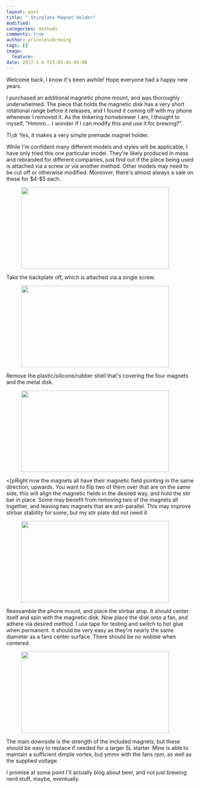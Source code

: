 ```yaml
---
layout: post
title: " Stirplate Magnet Holder"
modified:
categories: methods
comments: true
author: pricelessbrewing
tags: []
image:
  feature:
date: 2017-1-4 T15:05:45-05:00
---
```


Welcome back, I know it's been awhile! Hope everyone had a happy new years.
<p></p><p>
I purchased an additional magnetic phone mount, and was thoroughly underwhelmed. The piece that holds the magnetic disk has a very short rotational range before it releases, and I found it coming off with my phone whenever I removed it. As the tinkering homebrewer I am, I thought to myself, "Hmmm... I wonder if I can modify this and use it for brewing?". 
</p>
<p></p><p>
Tl;dr Yes, it makes a very simple premade magnet holder. 
</p>
<p></p><p>
While I'm confident many different models and styles will be applicable, I have only tried this one particular model. They're likely produced in mass and rebranded for different companies, just find out if the piece being used is attached via a screw or via another method. Other models may need to be cut off or otherwise modified. Moreover, there's almost always a sale on these for $4-$5 each.
</p>
<figure>
	<a href="http://pricelessbrewing.github.io/images/Magnet_1.jpg"><img src="http://pricelessbrewing.github.io/images/Magnet_1.jpg" width="392" height="216"></a>
</figure>


Take the backplate off, which is attached via a single screw. 

<figure>
	<a href="http://pricelessbrewing.github.io/images/Magnet_2.jpg"><img src="http://pricelessbrewing.github.io/images/Magnet_2.jpg" width="392" height="216"></a>
</figure>

Remove the plastic/silicone/rubber shell that's covering the four magnets and the metal disk. 

<figure>
	<a href="http://pricelessbrewing.github.io/images/Magnet_3.jpg"><img src="http://pricelessbrewing.github.io/images/Magnet_3.jpg" width="392" height="216"></a>
</figure>

<[pRight now the magnets all have their magnetic field pointing in the same direction, upwards. You want to flip two of them over that are on the same side, this will align the magnetic fields in the desired way, and hold the stir bar in place. Some may benefit from removing two of the magnets all together, and leaving two magnets that are anti-parallel. This may improve stirbar stability for some, but my stir plate did not need it. 

<figure>
	<a href="http://pricelessbrewing.github.io/images/Magnet_4.jpg"><img src="http://pricelessbrewing.github.io/images/Magnet_4.jpg" width="392" height="216"></a>
</figure>

Reassamble the phone mount, and place the stirbar atop. It should center itself and spin with the magnetic disk. Now place the disk onto a fan, and adhere via desired method. I use tape for testing and switch to hot glue when permanent. It should be very easy as they're nearly the same diameter as a fans center surface. There should be no wobble when centered. 

<figure>
	<a href="http://pricelessbrewing.github.io/images/Magnet_5.jpg"><img src="http://pricelessbrewing.github.io/images/Magnet_5.jpg" width="392" height="216"></a>
</figure>

<p>The main downside is the strength of the included magnets, but these should be easy to replace if needed for a larger 5L starter. Mine is able to maintain a sufficient dimple vortex, but ymmv with the fans rpm, as well as the supplied voltage. 
</p><p></p><p>
I promise at some point I'll actually blog about beer, and not just brewing nerd stuff, maybe, eventually. 




